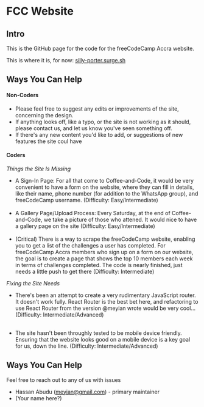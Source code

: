 # FCC Website

## Intro

This is the GitHub page for the code for the freeCodeCamp Accra website.

This is where it is, for now: [silly-porter.surge.sh](silly-porter.surge.sh)


## Ways You Can Help

#### Non-Coders

* Please feel free to suggest any edits or improvements of the site, concerning the design.
* If anything looks off, like a typo, or the site is not working as it should, please contact us, and let us know you've seen something off.
* If there's any new content you'd like to add, or suggestions of new features the site coul have 


#### Coders

_Things the Site Is Missing_

* A Sign-In Page: For all that come to Coffee-and-Code, it would be very convenient to have a form on the website, where they can fill in details, like their name, phone number (for addition to the WhatsApp group), and freeCodeCamp username. (Difficulty: Easy/Intermediate) <br><br>
* A Gallery Page/Upload Process: Every Saturday, at the end of Coffee-and-Code, we take a picture of those who attened. It would nice to have a gallery page on the site (Difficulty: Easy/Intermediate) <br><br>
* (Critical) There is a way to scrape the freeCodeCamp website, enabling you to get a list of the challenges a user has completed. For freeCodeCamp Accra members who sign up on a form on our website, the goal is to create a page that shows the top 10 members each week in terms of challenges completed. The code is nearly finished, just needs a little push to get there (Difficulty: Intermediate)


_Fixing the Site Needs_

* There's been an attempt to create a very rudimentary JavaScript router. It doesn't work fully. React Router is the best bet here, and refactoring to use React Router from the version @meyian wrote would be very cool... (Difficulty: Intermediate/Advanced) <br><br>

* The site hasn't been throughly tested to be mobile device friendly. Ensuring that the website looks good on a mobile device is a key goal for us, down the line. (Difficulty: Intermediate/Advanced)


## Ways You Can Help

Feel free to reach out to any of us with issues

* Hassan Abudu (meyian@gmail.com) - primary maintainer
* (Your name here?)